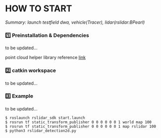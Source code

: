 # HOW TO START
_Summary: launch testfield dwa, vehicle(Tracer), lidar(rslidar:BPearl)_

### :one: Preinstallation & Dependencies

to be updated...

point cloud helper library reference [link](https://github.com/mithi/point-cloud-clusters.git)

### :two: catkin workspace

to be updated...

### :three: Example

to be updated...

    $ roslaunch rslidar_sdk start.launch
    $ rosrun tf static_transform_publisher 0 0 0 0 0 0 1 world map 100
    $ rosrun tf static_transform_publisher 0 0 0 0 0 0 1 map rslidar 100
    $ python3 rslidar_detection2d.py
